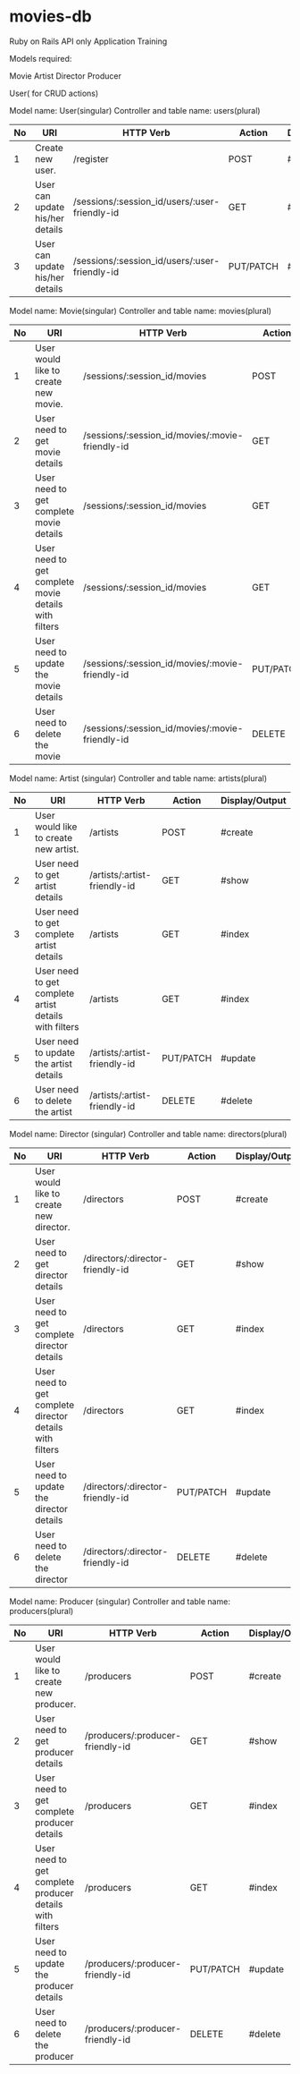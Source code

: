 # movies-db
Ruby on Rails API only Application Training

Models required:

  Movie
  Artist
  Director
  Producer

  User( for CRUD actions)


Model name: User(singular)
Controller and table name: users(plural)

| No | URI | HTTP Verb | Action | Display/Output |
|---|------------|---------------|-------------|--------------------------|
| 1 | Create new user.| /register | POST | #create | returns created user data and HTTP Response in JSON format |
| 2 | User can update his/her details | /sessions/:session_id/users/:user-friendly-id | GET | #show | returns user data  and HTTP Response in JSON format |
| 3 | User can update his/her details | /sessions/:session_id/users/:user-friendly-id | PUT/PATCH | #update | returns updated user data and HTTP Response  in JSON format |



Model name: Movie(singular)
Controller and table name: movies(plural)

| No | URI | HTTP Verb | Action | Display/Output|
|---|------------|---------------|-------------|--------------------------|
| 1 | User would like to create new movie.| /sessions/:session_id/movies | POST | #create | returns created movie data and HTTP Response in JSON format |
| 2 | User need to get movie details | /sessions/:session_id/movies/:movie-friendly-id | GET | #show | returns movie data  and HTTP Response in JSON format |
| 3 | User need to get complete movie details | /sessions/:session_id/movies | GET | #index | returns movies data and HTTP Response  in JSON format |
| 4 | User need to get complete movie details with filters | /sessions/:session_id/movies | GET | #index | returns filtered movies data and HTTP Response  in JSON format |
| 5 | User need to update the movie details | /sessions/:session_id/movies/:movie-friendly-id | PUT/PATCH | #update | returns updated movie data and HTTP Response  in JSON format |
| 6 | User need to delete the movie | /sessions/:session_id/movies/:movie-friendly-id | DELETE | #delete | returns success or failure message and HTTP Response in JSON format |


Model name: Artist (singular)
Controller and table name: artists(plural)

| No | URI | HTTP Verb | Action | Display/Output|
|---|------------|---------------|-------------|--------------------------|
| 1 | User would like to create new artist.| /artists | POST | #create | returns created artist data and HTTP Response in JSON format |
| 2 | User need to get artist details | /artists/:artist-friendly-id | GET | #show | returns artist data  and HTTP Response in JSON format |
| 3 | User need to get complete artist details | /artists | GET | #index | returns artists data and HTTP Response  in JSON format |
| 4 | User need to get complete artist details with filters | /artists | GET | #index | returns filtered artists data and HTTP Response  in JSON format |
| 5 | User need to update the artist details | /artists/:artist-friendly-id | PUT/PATCH | #update | returns updated artist data and HTTP Response  in JSON format |
| 6 | User need to delete the artist | /artists/:artist-friendly-id | DELETE | #delete | returns success or failure message and HTTP Response in JSON format |


Model name: Director (singular)
Controller and table name: directors(plural)

| No | URI | HTTP Verb | Action | Display/Output|
|---|------------|---------------|-------------|--------------------------|
| 1 | User would like to create new director.| /directors | POST | #create | returns created director data and HTTP Response in JSON format |
| 2 | User need to get director details | /directors/:director-friendly-id | GET | #show | returns director data  and HTTP Response in JSON format |
| 3 | User need to get complete director details | /directors | GET | #index | returns directors data and HTTP Response  in JSON format |
| 4 | User need to get complete director details with filters | /directors | GET | #index | returns filtered directors data and HTTP Response  in JSON format |
| 5 | User need to update the director details | /directors/:director-friendly-id | PUT/PATCH | #update | returns updated director data and HTTP Response  in JSON format |
| 6 | User need to delete the director | /directors/:director-friendly-id | DELETE | #delete | returns success or failure message and HTTP Response in JSON format |


Model name: Producer (singular)
Controller and table name: producers(plural)

| No | URI | HTTP Verb | Action | Display/Output|
|---|------------|---------------|-------------|--------------------------|
| 1 | User would like to create new producer.| /producers | POST | #create | returns created producer data and HTTP Response in JSON format |
| 2 | User need to get producer details | /producers/:producer-friendly-id | GET | #show | returns producer data  and HTTP Response in JSON format |
| 3 | User need to get complete producer details | /producers | GET | #index | returns producers data and HTTP Response  in JSON format |
| 4 | User need to get complete producer details with filters | /producers | GET | #index | returns filtered producers data and HTTP Response  in JSON format |
| 5 | User need to update the producer details | /producers/:producer-friendly-id | PUT/PATCH | #update | returns updated producer data and HTTP Response  in JSON format |
| 6 | User need to delete the producer | /producers/:producer-friendly-id | DELETE | #delete | returns success or failure message and HTTP Response in JSON format |
